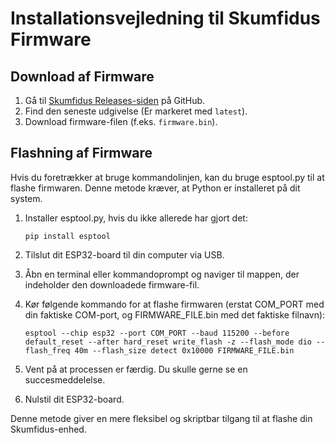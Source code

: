 # Installationsvejledning til Skumfidus Firmware

## Download af Firmware

1. Gå til [Skumfidus Releases-siden](https://github.com/OrangeMakers/Skumfidus/releases) på GitHub.
2. Find den seneste udgivelse (Er markeret med `latest`).
3. Download firmware-filen (f.eks. `firmware.bin`).

## Flashning af Firmware

Hvis du foretrækker at bruge kommandolinjen, kan du bruge esptool.py til at flashe firmwaren. Denne metode kræver, at Python er installeret på dit system.

1. Installer esptool.py, hvis du ikke allerede har gjort det:
   ```
   pip install esptool
   ```

2. Tilslut dit ESP32-board til din computer via USB.

3. Åbn en terminal eller kommandoprompt og naviger til mappen, der indeholder den downloadede firmware-fil.

4. Kør følgende kommando for at flashe firmwaren (erstat COM_PORT med din faktiske COM-port, og FIRMWARE_FILE.bin med det faktiske filnavn):
   ```
   esptool --chip esp32 --port COM_PORT --baud 115200 --before default_reset --after hard_reset write_flash -z --flash_mode dio --flash_freq 40m --flash_size detect 0x10000 FIRMWARE_FILE.bin
   ```

5. Vent på at processen er færdig. Du skulle gerne se en succesmeddelelse.

6. Nulstil dit ESP32-board.

Denne metode giver en mere fleksibel og skriptbar tilgang til at flashe din Skumfidus-enhed.
